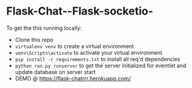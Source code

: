 # Flask-Chat--Flask-socketio-

To get the this running locally:

- Clone this repo
- `virtualenv venv` to create a virtual environment
- `venv\Scripts\activate` to activate your virtual environment 
- `pip install -r requirements.txt` to install all req'd dependencies
- `python run.py runserver` to get the server initialized for eventlet and update database on server start
- DEMO @ https://flask-chatrrr.herokuapp.com/
